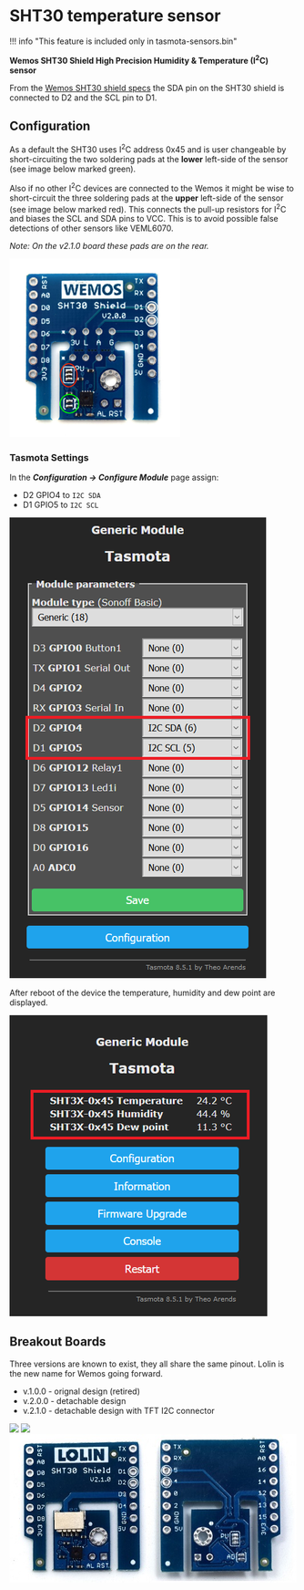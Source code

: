 # SHT30 temperature sensor
!!! info "This feature is included only in tasmota-sensors.bin" 

**Wemos SHT30 Shield High Precision Humidity & Temperature (I<sup>2</sup>C) sensor**


From the [Wemos SHT30 shield specs](https://www.wemos.cc/en/latest/d1_mini_shield/sht30.html) the SDA pin on the SHT30 shield is connected to D2 and the SCL pin to D1. 


## Configuration

As a default the SHT30 uses I<sup>2</sup>C address 0x45 and is user changeable by short-circuiting the two soldering pads at the **lower** left-side of the sensor (see image below marked green).

Also if no other I<sup>2</sup>C devices are connected to the Wemos it might be wise to short-circuit the three soldering pads at the **upper** left-side of the sensor (see image below marked red). This connects the pull-up resistors for I<sup>2</sup>C and biases the SCL and SDA pins to VCC. This is to avoid possible false detections of other sensors like VEML6070.

_Note: On the v2.1.0 board these pads are on the rear._

<img src="https://github.com/arendst/arendst.github.io/blob/master/media/wemos/wemos_sht30_shield_v2.0.0_marked_pads.jpg?raw=true" width=300>


### Tasmota Settings
In the **_Configuration -> Configure Module_** page assign:

* D2 GPIO4 to `I2C SDA`
* D1 GPIO5 to `I2C SCL`

![wemos_sht30_config_marked](_media/wemos_sht30_config_marked.jpg)

After reboot of the device the temperature, humidity and dew point are displayed.

![wemos_sht30_main_marked](_media/wemos_sht30_main_marked.jpg)


## Breakout Boards

Three versions are known to exist, they all share the same pinout. Lolin is the new name for Wemos going forward.

* v.1.0.0 - orignal design (retired)
* v.2.0.0 - detachable design
* v.2.1.0 - detachable design with TFT I2C connector

<img src="https://github.com/arendst/arendst.github.io/blob/master/media/wemos/wemos_sht30_shield_v1.0.0.jpg?raw=true" width=220></img>
<img src="https://github.com/arendst/arendst.github.io/blob/master/media/wemos/wemos_sht30_shield_v2.0.0.jpg?raw=true" width=250></img>
![wemos_sht30_shield_v2.0.1](_media/lolin_sht30_shield_v2.0.1.jpg)